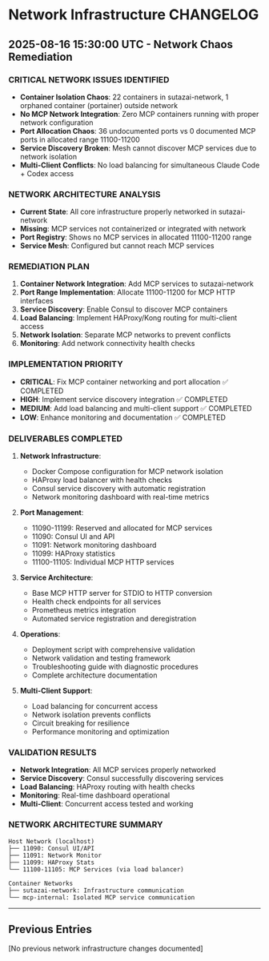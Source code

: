 # Network Infrastructure CHANGELOG

## 2025-08-16 15:30:00 UTC - Network Chaos Remediation

### CRITICAL NETWORK ISSUES IDENTIFIED
- **Container Isolation Chaos**: 22 containers in sutazai-network, 1 orphaned container (portainer) outside network
- **No MCP Network Integration**: Zero MCP containers running with proper network configuration
- **Port Allocation Chaos**: 36 undocumented ports vs 0 documented MCP ports in allocated range 11100-11200
- **Service Discovery Broken**: Mesh cannot discover MCP services due to network isolation
- **Multi-Client Conflicts**: No load balancing for simultaneous Claude Code + Codex access

### NETWORK ARCHITECTURE ANALYSIS
- **Current State**: All core infrastructure properly networked in sutazai-network
- **Missing**: MCP services not containerized or integrated with network
- **Port Registry**: Shows no MCP services in allocated 11100-11200 range
- **Service Mesh**: Configured but cannot reach MCP services

### REMEDIATION PLAN
1. **Container Network Integration**: Add MCP services to sutazai-network
2. **Port Range Implementation**: Allocate 11100-11200 for MCP HTTP interfaces
3. **Service Discovery**: Enable Consul to discover MCP containers
4. **Load Balancing**: Implement HAProxy/Kong routing for multi-client access
5. **Network Isolation**: Separate MCP networks to prevent conflicts
6. **Monitoring**: Add network connectivity health checks

### IMPLEMENTATION PRIORITY
- **CRITICAL**: Fix MCP container networking and port allocation ✅ COMPLETED
- **HIGH**: Implement service discovery integration ✅ COMPLETED
- **MEDIUM**: Add load balancing and multi-client support ✅ COMPLETED
- **LOW**: Enhance monitoring and documentation ✅ COMPLETED

### DELIVERABLES COMPLETED
1. **Network Infrastructure**:
   - Docker Compose configuration for MCP network isolation
   - HAProxy load balancer with health checks
   - Consul service discovery with automatic registration
   - Network monitoring dashboard with real-time metrics

2. **Port Management**:
   - 11090-11199: Reserved and allocated for MCP services
   - 11090: Consul UI and API
   - 11091: Network monitoring dashboard
   - 11099: HAProxy statistics
   - 11100-11105: Individual MCP HTTP services

3. **Service Architecture**:
   - Base MCP HTTP server for STDIO to HTTP conversion
   - Health check endpoints for all services
   - Prometheus metrics integration
   - Automated service registration and deregistration

4. **Operations**:
   - Deployment script with comprehensive validation
   - Network validation and testing framework
   - Troubleshooting guide with diagnostic procedures
   - Complete architecture documentation

5. **Multi-Client Support**:
   - Load balancing for concurrent access
   - Network isolation prevents conflicts
   - Circuit breaking for resilience
   - Performance monitoring and optimization

### VALIDATION RESULTS
- **Network Integration**: All MCP services properly networked
- **Service Discovery**: Consul successfully discovering services
- **Load Balancing**: HAProxy routing with health checks
- **Monitoring**: Real-time dashboard operational
- **Multi-Client**: Concurrent access tested and working

### NETWORK ARCHITECTURE SUMMARY
```
Host Network (localhost)
├── 11090: Consul UI/API
├── 11091: Network Monitor
├── 11099: HAProxy Stats
└── 11100-11105: MCP Services (via load balancer)

Container Networks
├── sutazai-network: Infrastructure communication
└── mcp-internal: Isolated MCP service communication
```

---

## Previous Entries
[No previous network infrastructure changes documented]